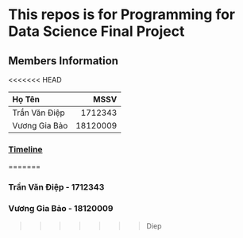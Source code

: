 # This repos is for Programming for Data Science Final Project

## Members Information
<<<<<<< HEAD

|    Họ Tên    |    MSSV    |
| :---         |        ---:|
| Trần Văn Điệp| 1712343    |
| Vương Gia Bảo| 18120009   |

### [Timeline](https://docs.google.com/spreadsheets/d/1Wafx1w6SKPXFZtGqWLxnGpvFWaUfj4rtAgDEnpl2RaU/edit?usp=sharing)
=======
### Trần Văn Điệp - 1712343
### Vương Gia Bảo   - 18120009
>>>>>>> Diep
